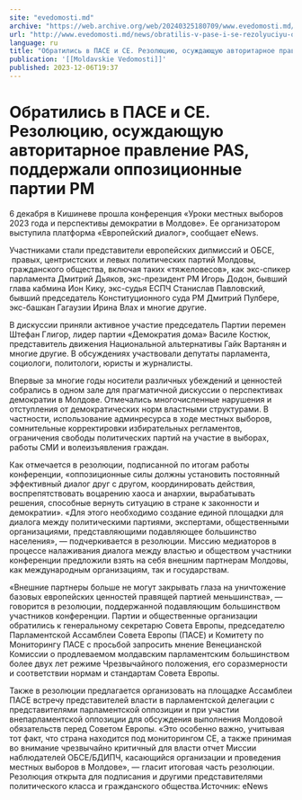 ```yaml
---
site: "evedomosti.md"
archive: "https://web.archive.org/web/20240325180709/www.evedomosti.md/news/obratilis-v-pase-i-se-rezolyuciyu-osuzhdayushuyu-avtoritarno"
url: "http://www.evedomosti.md/news/obratilis-v-pase-i-se-rezolyuciyu-osuzhdayushuyu-avtoritarno"
language: ru
title: "Обратились в ПАСЕ и СЕ. Резолюцию, осуждающую авторитарное правление PAS, поддержали оппозиционные партии РМ"
publication: '[[Moldavskie Vedomosti]]'
published: 2023-12-06T19:37
---
```


# Обратились в ПАСЕ и СЕ. Резолюцию, осуждающую авторитарное правление PAS, поддержали оппозиционные партии РМ

6 декабря в Кишиневе прошла конференция «Уроки местных выборов 2023 года и перспективы демократии в Молдове». Ее организатором выступила платформа «Европейский диалог», сообщает eNews.

Участниками стали представители европейских дипмиссий и ОБСЕ,   правых, центристских и левых политических партий Молдовы,  гражданского общества, включая таких «тяжеловесов», как экс-спикер парламента Дмитрий Дьяков, экс-президент РМ Игорь Додон, бывший глава кабмина Ион Кику, экс-судья ЕСПЧ Станислав Павловский, бывший председатель Конституционного суда РМ Дмитрий Пулбере, экс-башкан Гагаузии Ирина Влах и многие другие.

В дискуссии приняли активное участие председатель Партии перемен Штефан Глигор, лидер партии «Демократия дома» Василе Костюк, представитель движения Национальной альтернативы Гайк Вартанян и многие другие. В обсуждениях участвовали депутаты парламента, социологи, политологи, юристы и журналисты.

Впервые за многие годы носители различных убеждений и ценностей собрались в одном зале для прагматичной дискуссии о перспективах демократии в Молдове. Отмечались многочисленные нарушения и отступления от демократических норм властными структурами. В частности, использование админресурса в ходе местных выборов, сомнительные корректировки избирательных регламентов, ограничения свободы политических партий на участие в выборах, работы СМИ и волеизъявления граждан.

Как отмечается в резолюции, подписанной по итогам работы конференции, «оппозиционные силы должны установить постоянный эффективный диалог друг с другом, координировать действия, воспрепятствовать воцарению хаоса и анархии, вырабатывать решения, способные вернуть ситуацию в стране к законности и демократии». «Для этого необходимо создание единой площадки для диалога между политическими партиями, экспертами, общественными организациями, представляющими подавляющее большинство населения», — подчеркивается в резолюции. Миссию медиаторов в процессе налаживания диалога между властью и обществом участники конференции предложили взять на себя внешним партнерам Молдовы, как международным организациям, так и государствам.

«Внешние партнеры больше не могут закрывать глаза на уничтожение базовых европейских ценностей правящей партией меньшинства», — говорится в резолюции, поддержанной подавляющим большинством участников конференции. Партии и общественные организации обратились к генеральному секретарю Совета Европы, председателю Парламентской Ассамблеи Совета Европы (ПАСЕ) и Комитету по Мониторингу ПАСЕ с просьбой запросить мнение Венецианской Комиссии о продлеваемом молдавским парламентским большинством более двух лет режиме Чрезвычайного положения, его соразмерности и соответствии нормам и стандартам Совета Европы.

Также в резолюции предлагается организовать на площадке Ассамблеи ПАСЕ встречу представителей власти в парламентской делегации с представителями парламентской оппозиции и при участии внепарламентской оппозиции для обсуждения выполнения Молдовой обязательств перед Советом Европы. «Это особенно важно, учитывая тот факт, что страна находится под мониторингом СЕ, а также принимая во внимание чрезвычайно критичный для власти отчет Миссии наблюдателей ОБСЕ/БДИПЧ, касающийся организации и проведения местных выборов в Молдове», — гласит итоговая часть резолюции. Резолюция открыта для подписания и другими представителями политического класса и гражданского общества.Источник: eNews 